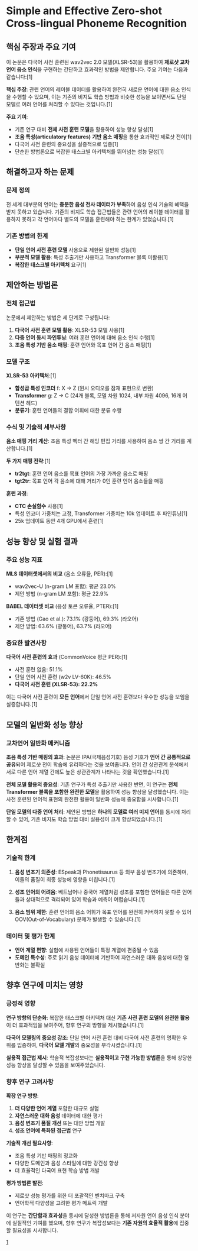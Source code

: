 # Simple and Effective Zero-shot Cross-lingual Phoneme Recognition

## 핵심 주장과 주요 기여

이 논문은 다국어 사전 훈련된 wav2vec 2.0 모델(XLSR-53)을 활용하여 **제로샷 교차언어 음소 인식**을 구현하는 간단하고 효과적인 방법을 제안합니다. 주요 기여는 다음과 같습니다:[1]

**핵심 주장**: 관련 언어의 레이블 데이터를 활용하여 완전히 새로운 언어에 대한 음소 인식을 수행할 수 있으며, 이는 기존의 비지도 학습 방법과 비슷한 성능을 보이면서도 단일 모델로 여러 언어를 처리할 수 있다는 것입니다.[1]

**주요 기여**:
- 기존 연구 대비 **전체 사전 훈련 모델**을 활용하여 성능 향상 달성[1]
- **조음 특성(articulatory features) 기반 음소 매핑**을 통한 효과적인 제로샷 전이[1]
- 다국어 사전 훈련의 중요성을 실증적으로 입증[1]
- 단순한 방법론으로 복잡한 태스크별 아키텍처를 뛰어넘는 성능 달성[1]

## 해결하고자 하는 문제

### 문제 정의
전 세계 대부분의 언어는 **충분한 음성 전사 데이터가 부족**하여 음성 인식 기술의 혜택을 받지 못하고 있습니다. 기존의 비지도 학습 접근법들은 관련 언어의 레이블 데이터를 활용하지 못하고 각 언어마다 별도의 모델을 훈련해야 하는 한계가 있었습니다.[1]

### 기존 방법의 한계
- **단일 언어 사전 훈련 모델** 사용으로 제한된 일반화 성능[1]
- **부분적 모델 활용**: 특성 추출기만 사용하고 Transformer 블록 미활용[1]
- **복잡한 태스크별 아키텍처** 요구[1]

## 제안하는 방법론

### 전체 접근법
논문에서 제안하는 방법은 세 단계로 구성됩니다:

1. **다국어 사전 훈련 모델 활용**: XLSR-53 모델 사용[1]
2. **다중 언어 동시 파인튜닝**: 여러 훈련 언어에 대해 음소 인식 수행[1]
3. **조음 특성 기반 음소 매핑**: 훈련 언어와 목표 언어 간 음소 매핑[1]

### 모델 구조
**XLSR-53 아키텍처**:[1]
- **합성곱 특성 인코더** f: X → Z (원시 오디오를 잠재 표현으로 변환)
- **Transformer** g: Z → C (24개 블록, 모델 차원 1024, 내부 차원 4096, 16개 어텐션 헤드)
- **분류기**: 훈련 언어들의 결합 어휘에 대한 분류 수행

### 수식 및 기술적 세부사항

**음소 매핑 거리 계산**:
조음 특성 벡터 간 해밍 편집 거리를 사용하여 음소 쌍 간 거리를 계산합니다.[1]

**두 가지 매핑 전략**:[1]
- **tr2tgt**: 훈련 언어 음소를 목표 언어의 가장 가까운 음소로 매핑
- **tgt2tr**: 목표 언어 각 음소에 대해 거리가 0인 훈련 언어 음소들을 매핑

**훈련 과정**:
- **CTC 손실함수** 사용[1]
- 특성 인코더 가중치는 고정, Transformer 가중치는 10k 업데이트 후 파인튜닝[1]
- 25k 업데이트 동안 4개 GPU에서 훈련[1]

## 성능 향상 및 실험 결과

### 주요 성능 지표

**MLS 데이터셋에서의 비교** (음소 오류율, PER):[1]
- wav2vec-U (n-gram LM 포함): 평균 23.0%
- 제안 방법 (n-gram LM 포함): 평균 22.9%

**BABEL 데이터셋 비교** (음성 토큰 오류율, PTER):[1]
- 기존 방법 (Gao et al.): 73.1% (광둥어), 69.3% (라오어)
- 제안 방법: 63.6% (광둥어), 63.7% (라오어)

### 중요한 발견사항

**다국어 사전 훈련의 효과** (CommonVoice 평균 PER):[1]
- 사전 훈련 없음: 51.1%
- 단일 언어 사전 훈련 (w2v LV-60K): 46.5%
- **다국어 사전 훈련 (XLSR-53): 22.2%**

이는 다국어 사전 훈련이 **모든 언어**에서 단일 언어 사전 훈련보다 우수한 성능을 보임을 실증합니다.[1]

## 모델의 일반화 성능 향상

### 교차언어 일반화 메커니즘

**조음 특성 기반 매핑의 효과**:
논문은 IPA(국제음성기호) 음성 기호가 **언어 간 공통적으로 공유**되어 제로샷 전이 학습에 유리하다는 것을 보여줍니다. 언어 간 상관관계 분석에서 서로 다른 언어 계열 간에도 높은 상관관계가 나타나는 것을 확인했습니다.[1]

**전체 모델 활용의 중요성**:
기존 연구가 특성 추출기만 사용한 반면, 이 연구는 **전체 Transformer 블록을 포함한 완전한 모델**을 활용하여 성능 향상을 달성했습니다. 이는 사전 훈련된 언어적 표현의 완전한 활용이 일반화 성능에 중요함을 시사합니다.[1]

**단일 모델의 다중 언어 처리**:
제안된 방법은 **하나의 모델로 여러 미지 언어**를 동시에 처리할 수 있어, 기존 비지도 학습 방법 대비 실용성이 크게 향상되었습니다.[1]

## 한계점

### 기술적 한계
1. **음성 변조기 의존성**: ESpeak과 Phonetisaurus 등 외부 음성 변조기에 의존하며, 이들의 품질이 최종 성능에 영향을 미칩니다.[1]

2. **성조 언어의 어려움**: 베트남어나 중국어 계열처럼 성조를 포함한 언어들은 다른 언어들과 상대적으로 격리되어 있어 학습과 예측이 어렵습니다.[1]

3. **음소 범위 제한**: 훈련 언어의 음소 어휘가 목표 언어를 완전히 커버하지 못할 수 있어 OOV(Out-of-Vocabulary) 문제가 발생할 수 있습니다.[1]

### 데이터 및 평가 한계
- **언어 계열 편향**: 실험에 사용된 언어들이 특정 계열에 편중될 수 있음
- **도메인 특수성**: 주로 읽기 음성 데이터에 기반하여 자연스러운 대화 음성에 대한 일반화는 불확실

## 향후 연구에 미치는 영향

### 긍정적 영향

**연구 방향의 단순화**: 복잡한 태스크별 아키텍처 대신 **기존 사전 훈련 모델의 완전한 활용**이 더 효과적임을 보여주어, 향후 연구의 방향을 제시했습니다.[1]

**다국어 모델링의 중요성 강조**: 단일 언어 사전 훈련 대비 다국어 사전 훈련의 명확한 우위를 입증하여, **다국어 모델 개발**의 중요성을 부각시켰습니다.[1]

**실용적 접근법 제시**: 학술적 복잡성보다는 **실용적이고 구현 가능한 방법론**을 통해 상당한 성능 향상을 달성할 수 있음을 보여주었습니다.

### 향후 연구 고려사항

**확장 연구 방향**:
1. **더 다양한 언어 계열** 포함한 대규모 실험
2. **자연스러운 대화 음성** 데이터에 대한 평가
3. **음성 변조기 품질 개선** 또는 대안 방법 개발
4. **성조 언어에 특화된 접근법** 연구

**기술적 개선 필요사항**:
- 조음 특성 기반 매핑의 정교화
- 다양한 도메인과 음성 스타일에 대한 강건성 향상
- 더 효율적인 다국어 표현 학습 방법 개발

**평가 방법론 발전**:
- 제로샷 성능 평가를 위한 더 포괄적인 벤치마크 구축
- 언어학적 다양성을 고려한 평가 메트릭 개발

이 연구는 **간단함과 효과성**을 동시에 달성한 방법론을 통해 저자원 언어 음성 인식 분야에 실질적인 기여를 했으며, 향후 연구가 복잡성보다는 **기존 자원의 효율적 활용**에 집중할 필요성을 시사합니다.

[1](https://ppl-ai-file-upload.s3.amazonaws.com/web/direct-files/attachments/22370781/63a927ae-c035-4b7f-b925-d4df3a30d41f/2109.11680v1.pdf)

